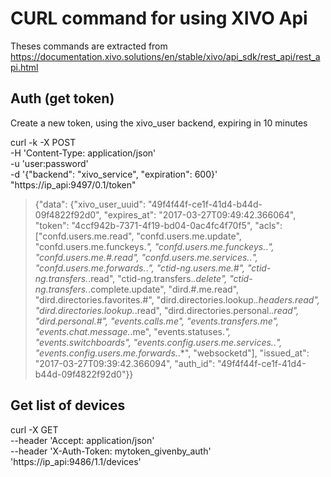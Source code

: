 # CURL command for using XIVO Api

Theses commands are extracted from https://documentation.xivo.solutions/en/stable/xivo/api_sdk/rest_api/rest_api.html

## Auth (get token)

Create a new token, using the xivo_user backend, expiring in 10 minutes

curl -k -X POST \
-H 'Content-Type: application/json' \
-u 'user:password' \
-d '{"backend": "xivo_service", "expiration": 600}' \
"https://ip_api:9497/0.1/token"

>{"data": {"xivo_user_uuid": "49f4f44f-ce1f-41d4-b44d-09f4822f92d0", "expires_at": "2017-03-27T09:49:42.366064", "token": "4ccf942b-7371-4f19-bd04-0ac4fc4f70f5", "acls": ["confd.users.me.read", "confd.users.me.update", "confd.users.me.funckeys.*", "confd.users.me.funckeys.*.*", "confd.users.me.#.read", "confd.users.me.services.*.*", "confd.users.me.forwards.*.*", "ctid-ng.users.me.#", "ctid-ng.transfers.*.read", "ctid-ng.transfers.*.delete", "ctid-ng.transfers.*.complete.update", "dird.#.me.read", "dird.directories.favorites.#", "dird.directories.lookup.*.headers.read", "dird.directories.lookup.*.read", "dird.directories.personal.*.read", "dird.personal.#", "events.calls.me", "events.transfers.me", "events.chat.message.*.me", "events.statuses.*", "events.switchboards", "events.config.users.me.services.*.*", "events.config.users.me.forwards.*.*", "websocketd"], "issued_at": "2017-03-27T09:39:42.366094", "auth_id": "49f4f44f-ce1f-41d4-b44d-09f4822f92d0"}}

## Get list of devices

curl -X GET \
--header 'Accept: application/json' \
--header 'X-Auth-Token: mytoken_givenby_auth'
'https://ip_api:9486/1.1/devices'
